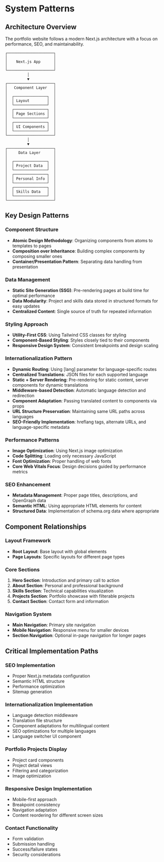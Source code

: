 # System Patterns

## Architecture Overview
The portfolio website follows a modern Next.js architecture with a focus on performance, SEO, and maintainability.

```
┌─────────────────────┐
│                     │
│    Next.js App      │
│                     │
└─────────────────────┘
          │
          ▼
┌─────────────────────┐
│   Component Layer   │
│                     │
│  ┌───────────────┐  │
│  │ Layout        │  │
│  └───────────────┘  │
│  ┌───────────────┐  │
│  │ Page Sections │  │
│  └───────────────┘  │
│  ┌───────────────┐  │
│  │ UI Components │  │
│  └───────────────┘  │
└─────────────────────┘
          │
          ▼
┌─────────────────────┐
│     Data Layer      │
│                     │
│  ┌───────────────┐  │
│  │ Project Data  │  │
│  └───────────────┘  │
│  ┌───────────────┐  │
│  │ Personal Info │  │
│  └───────────────┘  │
│  ┌───────────────┐  │
│  │ Skills Data   │  │
│  └───────────────┘  │
└─────────────────────┘
```

## Key Design Patterns

### Component Structure
- **Atomic Design Methodology**: Organizing components from atoms to templates to pages
- **Composition over Inheritance**: Building complex components by composing smaller ones
- **Container/Presentation Pattern**: Separating data handling from presentation

### Data Management
- **Static Site Generation (SSG)**: Pre-rendering pages at build time for optimal performance
- **Data Modularity**: Project and skills data stored in structured formats for easy updates
- **Centralized Content**: Single source of truth for repeated information

### Styling Approach
- **Utility-First CSS**: Using Tailwind CSS classes for styling
- **Component-Based Styling**: Styles closely tied to their components
- **Responsive Design System**: Consistent breakpoints and design scaling

### Internationalization Pattern
- **Dynamic Routing**: Using [lang] parameter for language-specific routes
- **Centralized Translations**: JSON files for each supported language
- **Static + Server Rendering**: Pre-rendering for static content, server components for dynamic translations
- **Middleware-based Detection**: Automatic language detection and redirection
- **Component Adaptation**: Passing translated content to components via props
- **URL Structure Preservation**: Maintaining same URL paths across languages
- **SEO-Friendly Implementation**: hreflang tags, alternate URLs, and language-specific metadata

### Performance Patterns
- **Image Optimization**: Using Next.js image optimization
- **Code Splitting**: Loading only necessary JavaScript
- **Font Optimization**: Proper handling of web fonts
- **Core Web Vitals Focus**: Design decisions guided by performance metrics

### SEO Enhancement
- **Metadata Management**: Proper page titles, descriptions, and OpenGraph data
- **Semantic HTML**: Using appropriate HTML elements for content
- **Structured Data**: Implementation of schema.org data where appropriate

## Component Relationships

### Layout Framework
- **Root Layout**: Base layout with global elements
- **Page Layouts**: Specific layouts for different page types

### Core Sections
1. **Hero Section**: Introduction and primary call to action
2. **About Section**: Personal and professional background
3. **Skills Section**: Technical capabilities visualization
4. **Projects Section**: Portfolio showcase with filterable projects
5. **Contact Section**: Contact form and information

### Navigation System
- **Main Navigation**: Primary site navigation
- **Mobile Navigation**: Responsive menu for smaller devices
- **Section Navigation**: Optional in-page navigation for longer pages

## Critical Implementation Paths

### SEO Implementation
- Proper Next.js metadata configuration
- Semantic HTML structure
- Performance optimization
- Sitemap generation

### Internationalization Implementation
- Language detection middleware
- Translation file structure
- Component adaptations for multilingual content
- SEO optimizations for multiple languages
- Language switcher UI component

### Portfolio Projects Display
- Project card components
- Project detail views
- Filtering and categorization
- Image optimization

### Responsive Design Implementation
- Mobile-first approach
- Breakpoint consistency
- Navigation adaptation
- Content reordering for different screen sizes

### Contact Functionality
- Form validation
- Submission handling
- Success/failure states
- Security considerations
